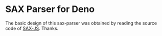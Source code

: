 # SAX Parser for Deno

The basic design of this sax-parser was obtained by reading the source code of [SAX-JS](https://github.com/isaacs/sax-js). Thanks.
